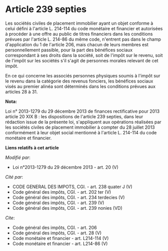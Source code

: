 # Article 239 septies

Les sociétés civiles de placement immobilier ayant un objet conforme à celui défini à l'article L. 214-114 du code monétaire
et financier et autorisées à procéder à une offre au public de titres financiers dans les conditions prévues par l'article L.
214-86 du même code, n'entrent pas dans le champ d'application du 1 de l'article 206, mais chacun de leurs membres est
personnellement passible, pour la part des bénéfices sociaux correspondant à ses droits dans la société, soit de l'impôt sur
le revenu, soit de l'impôt sur les sociétés s'il s'agit de personnes morales relevant de cet impôt. 

En ce qui concerne les associés personnes physiques soumis à l'impôt sur le revenu dans la catégorie des revenus fonciers,
les bénéfices sociaux visés au premier alinéa sont déterminés dans les conditions prévues aux articles 28 à 31.

**Nota:**

Loi n° 2013-1279 du 29 décembre 2013 de finances rectificative pour 2013 article 20 XIX B : les dispositions de l'article 239
septies, dans leur rédaction issue de la présente loi, s'appliquent aux opérations réalisées par les sociétés civiles de
placement immobilier à compter du 28 juillet 2013 conformément à leur objet social mentionné à l'article L. 214-114 du code
monétaire et financier.

**Liens relatifs à cet article**

_Modifié par_:

  - Loi n°2013-1279 du 29 décembre 2013 - art. 20 (V)

_Cité par_:

  - CODE GENERAL DES IMPOTS, CGI. - art. 238 quater J (V)
  - Code général des impôts, CGI. - art. 202 ter (V)
  - Code général des impôts, CGI. - art. 234 terdecies (V)
  - Code général des impôts, CGI. - art. 239 (V)
  - Code général des impôts, CGI. - art. 239 nonies (VD)

_Cite_:

  - Code général des impôts, CGI. - art. 206
  - Code général des impôts, CGI. - art. 28 (V)
  - Code monétaire et financier - art. L214-114 (V)
  - Code monétaire et financier - art. L214-86 (V)
